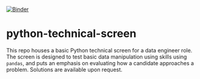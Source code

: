[![Binder](https://mybinder.org/badge_logo.svg)](https://mybinder.org/v2/gh/andmatt/python-technical-screen/master)

# python-technical-screen

This repo houses a basic Python technical screen for a data engineer role. The screen is designed to test basic data manipulation using skills using `pandas`, and puts an emphasis on evaluating how a candidate approaches a problem. Solutions are available upon request.

